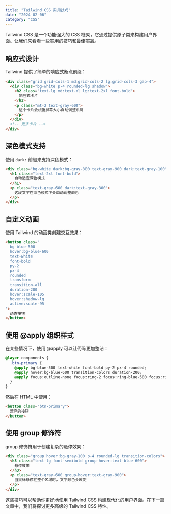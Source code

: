 ```yaml
---
title: "Tailwind CSS 实用技巧"
date: "2024-02-06"
category: "CSS"
---
```


Tailwind CSS 是一个功能强大的 CSS 框架，它通过提供原子类来构建用户界面。让我们来看看一些实用的技巧和最佳实践。

## 响应式设计

Tailwind 提供了简单的响应式断点前缀：

```html
<div class="grid grid-cols-1 md:grid-cols-2 lg:grid-cols-3 gap-4">
  <div class="bg-white p-4 rounded-lg shadow">
    <h2 class="text-lg md:text-xl lg:text-2xl font-bold">
      响应式卡片
    </h2>
    <p class="mt-2 text-gray-600">
      这个卡片会根据屏幕大小自动调整布局
    </p>
  </div>
  <!-- 更多卡片 -->
</div>
```

## 深色模式支持

使用 `dark:` 前缀来支持深色模式：

```html
<div class="bg-white dark:bg-gray-800 text-gray-900 dark:text-gray-100">
  <h1 class="text-2xl font-bold">
    自动适应深色模式
  </h1>
  <p class="text-gray-600 dark:text-gray-300">
    这段文字在深色模式下会自动调整颜色
  </p>
</div>
```

## 自定义动画

使用 Tailwind 的动画类创建交互效果：

```html
<button class="
  bg-blue-500 
  hover:bg-blue-600 
  text-white 
  font-bold 
  py-2 
  px-4 
  rounded
  transform 
  transition-all 
  duration-200 
  hover:scale-105 
  hover:shadow-lg
  active:scale-95
">
  动态按钮
</button>
```

## 使用 @apply 组织样式

在某些情况下，使用 @apply 可以让代码更加整洁：

```css
@layer components {
  .btn-primary {
    @apply bg-blue-500 text-white font-bold py-2 px-4 rounded;
    @apply hover:bg-blue-600 transition-colors duration-200;
    @apply focus:outline-none focus:ring-2 focus:ring-blue-500 focus:ring-opacity-50;
  }
}
```

然后在 HTML 中使用：

```html
<button class="btn-primary">
  漂亮的按钮
</button>
```

## 使用 group 修饰符

group 修饰符用于创建复杂的悬停效果：

```html
<div class="group hover:bg-gray-100 p-4 rounded-lg transition-colors">
  <h3 class="text-lg font-semibold group-hover:text-blue-600">
    悬停效果
  </h3>
  <p class="text-gray-600 group-hover:text-gray-900">
    当鼠标悬停在整个区域时，文字颜色会改变
  </p>
</div>
```

这些技巧可以帮助你更好地使用 Tailwind CSS 构建现代化的用户界面。在下一篇文章中，我们将探讨更多高级的 Tailwind CSS 特性。 